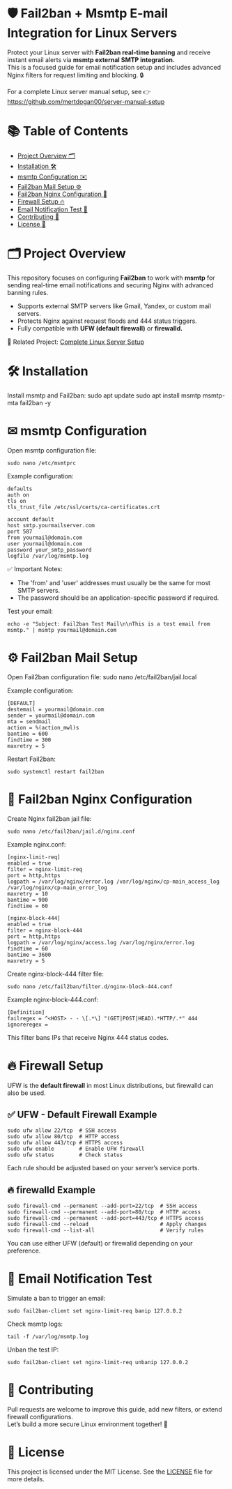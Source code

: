 # 🛡️ Fail2ban + Msmtp E-mail Integration for Linux Servers

Protect your Linux server with **Fail2ban real-time banning** and receive instant email alerts via **msmtp external SMTP integration.**  
This is a focused guide for email notification setup and includes advanced Nginx filters for request limiting and blocking. 🔒

For a complete Linux server manual setup, see 👉 https://github.com/mertdogan00/server-manual-setup


# 📚 Table of Contents
- [Project Overview 🗂️](#-project-overview)
- [Installation 🛠️](#-installation)
- [msmtp Configuration ✉️](#-msmtp-configuration)
- [Fail2ban Mail Setup ⚙️](#-fail2ban-mail-setup)
- [Fail2ban Nginx Configuration 🔧](#-fail2ban-nginx-configuration)
- [Firewall Setup 🔥](#-firewall-setup)
- [Email Notification Test 🚀](#-email-notification-test)
- [Contributing 🤝](#-contributing)
- [License 📜](#-license)

# 🗂 Project Overview
This repository focuses on configuring **Fail2ban** to work with **msmtp** for sending real-time email notifications and securing Nginx with advanced banning rules.

- Supports external SMTP servers like Gmail, Yandex, or custom mail servers.
- Protects Nginx against request floods and 444 status triggers.
- Fully compatible with **UFW (default firewall)** or **firewalld.**

🔗 Related Project: [Complete Linux Server Setup](https://github.com/mertdogan00/server-manual-setup)

# 🛠 Installation
Install msmtp and Fail2ban:
sudo apt update
sudo apt install msmtp msmtp-mta fail2ban -y

# ✉ msmtp Configuration
Open msmtp configuration file:
```
sudo nano /etc/msmtprc
```
Example configuration:
```
defaults
auth on
tls on
tls_trust_file /etc/ssl/certs/ca-certificates.crt

account default
host smtp.yourmailserver.com
port 587
from yourmail@domain.com
user yourmail@domain.com
password your_smtp_password
logfile /var/log/msmtp.log
```

✅ Important Notes:
- The 'from' and 'user' addresses must usually be the same for most SMTP servers.
- The password should be an application-specific password if required.

Test your email:
```
echo -e "Subject: Fail2ban Test Mail\n\nThis is a test email from msmtp." | msmtp yourmail@domain.com
```

# ⚙ Fail2ban Mail Setup
Open Fail2ban configuration file:
sudo nano /etc/fail2ban/jail.local

Example configuration:
```
[DEFAULT]
destemail = yourmail@domain.com
sender = yourmail@domain.com
mta = sendmail
action = %(action_mwl)s
bantime = 600
findtime = 300
maxretry = 5
```

Restart Fail2ban:
```
sudo systemctl restart fail2ban
```

# 🔧 Fail2ban Nginx Configuration
Create Nginx fail2ban jail file:
```
sudo nano /etc/fail2ban/jail.d/nginx.conf
```

Example nginx.conf:
```
[nginx-limit-req]
enabled = true
filter = nginx-limit-req
port = http,https
logpath = /var/log/nginx/error.log /var/log/nginx/cp-main_access_log /var/log/nginx/cp-main_error_log
maxretry = 10
bantime = 900
findtime = 60

[nginx-block-444]
enabled = true
filter = nginx-block-444
port = http,https
logpath = /var/log/nginx/access.log /var/log/nginx/error.log
findtime = 60
bantime = 3600
maxretry = 5
```

Create nginx-block-444 filter file:
```
sudo nano /etc/fail2ban/filter.d/nginx-block-444.conf
```

Example nginx-block-444.conf:
```
[Definition]
failregex = ^<HOST> - - \[.*\] "(GET|POST|HEAD).*HTTP/.*" 444
ignoreregex =
```

This filter bans IPs that receive Nginx 444 status codes.

# 🔥 Firewall Setup
UFW is the **default firewall** in most Linux distributions, but firewalld can also be used.

## ✅ UFW - Default Firewall Example
```
sudo ufw allow 22/tcp  # SSH access
sudo ufw allow 80/tcp  # HTTP access
sudo ufw allow 443/tcp # HTTPS access
sudo ufw enable        # Enable UFW firewall
sudo ufw status        # Check status
```

Each rule should be adjusted based on your server’s service ports.

## 🔥 firewalld Example
```
sudo firewall-cmd --permanent --add-port=22/tcp  # SSH access
sudo firewall-cmd --permanent --add-port=80/tcp  # HTTP access
sudo firewall-cmd --permanent --add-port=443/tcp # HTTPS access
sudo firewall-cmd --reload                       # Apply changes
sudo firewall-cmd --list-all                     # Verify rules
```

You can use either UFW (default) or firewalld depending on your preference.

# 🚀 Email Notification Test
Simulate a ban to trigger an email:
```
sudo fail2ban-client set nginx-limit-req banip 127.0.0.2
```

Check msmtp logs:
```
tail -f /var/log/msmtp.log
```

Unban the test IP:
```
sudo fail2ban-client set nginx-limit-req unbanip 127.0.0.2
```

# 🤝 Contributing
Pull requests are welcome to improve this guide, add new filters, or extend firewall configurations.  
Let’s build a more secure Linux environment together! 🚀

# 📜 License
This project is licensed under the MIT License. See the [LICENSE](LICENSE) file for more details.
